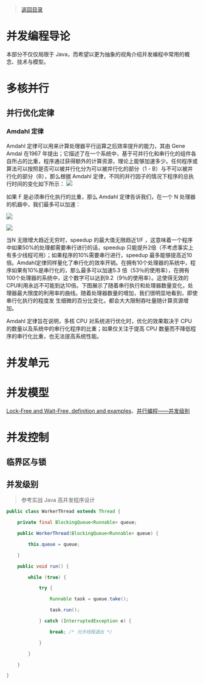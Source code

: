 
> [返回目录]()





# 并发编程导论


本部分不仅仅局限于 Java，而希望以更为抽象的视角介绍并发编程中常用的概念、技术与模型。




# 多核并行


## 并行优化定律


### Amdahl 定律



Amdahl 定律可以用来计算处理器平行运算之后效率提升的能力，其由 Gene Amdal 在1967 年提出；它描述了在一个系统中，基于可并行化和串行化的组件各自所占的比重，程序通过获得额外的计算资源，理论上能够加速多少。任何程序或算法可以按照是否可以被并行化分为可以被并行化的部分（1 - B）与不可以被并行化的部分（B），那么根据 Amdahl 定律，不同的并行因子的情况下程序的总执行时间的变化如下所示：
![](https://coding.net/u/hoteam/p/Cache/git/raw/master/2017/8/3/2321312312.png)






如果 F 是必须串行化执行的比重，那么 Amdahl 定律告诉我们，在一个 N 处理器的机器中，我们最多可以加速：


![](https://coding.net/u/hoteam/p/Cache/git/raw/master/2017/8/3/111111111.png)


![](http://hi.csdn.net/attachment/201004/22/0_1271944737VpZC.gif)


当N 无限增大趋近无穷时，speedup 的最大值无限趋近1/F ，这意味着一个程序中如果50%的处理都需要串行进行的话，speedup 只能提升2倍（不考虑事实上有多少线程可用）；如果程序的10%需要串行进行，speedup 最多能够提高近10倍。Amdahl定律同样量化了串行化的效率开销。在拥有10个处理器的系统中，程序如果有10%是串行化的，那么最多可以加速5.3 倍（53％的使用率），在拥有100个处理器的系统中，这个数字可以达到9.2（9％的使用率）。这使得无效的CPU利用永远不可能到达10倍。下图展示了随着串行执行和处理器数量变化，处理器最大限度的利用率的曲线。随着处理器数量的增加，我们很明显地看到，即使串行化执行的程度发 生细微的百分比变化，都会大大限制吞吐量随计算资源增加。



Amdahl 定律旨在说明，多核 CPU 对系统进行优化时，优化的效果取决于 CPU 的数量以及系统中的串行化程序的比重；如果仅关注于提高 CPU 数量而不降低程序的串行化比重，也无法提高系统性能。


# 并发单元


# 并发模型


[Lock-Free and Wait-Free, definition and examples](http://concurrencyfreaks.blogspot.co.id/2013/05/lock-free-and-wait-free-definition-and.html)、[并行编程——并发级别](http://www.cnblogs.com/jiayy/p/3246167.html)


# 并发控制


## 临界区与锁


## 并发级别
> 参考实战 Java 高并发程序设计


```java
public class WorkerThread extends Thread {  

    private final BlockingQueue<Runnable> queue;  

    public WorkerThread(BlockingQueue<Runnable> queue) {  

        this.queue = queue;  

    }  

    public void run() {  

        while (true) {  

            try {  

                Runnable task = queue.take();  

                task.run();  

            } catch (InterruptedException e) {  

                break; /* 允许线程退出 */  

            }  

        }  

    }  

}  
```




